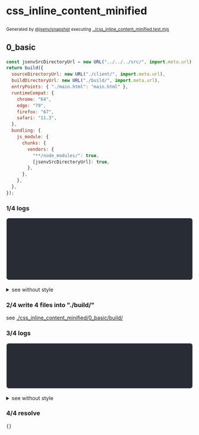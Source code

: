 # css_inline_content_minified

<sub>
  Generated by <a href="https://github.com/jsenv/core/tree/main/packages/independent/snapshot">@jsenv/snapshot</a> executing <a href="../css_inline_content_minified.test.mjs">../css_inline_content_minified.test.mjs</a>
</sub>

## 0_basic

```js
const jsenvSrcDirectoryUrl = new URL("../../../src/", import.meta.url);
return build({
  sourceDirectoryUrl: new URL("./client/", import.meta.url),
  buildDirectoryUrl: new URL("./build/", import.meta.url),
  entryPoints: { "./main.html": "main.html" },
  runtimeCompat: {
    chrome: "64",
    edge: "79",
    firefox: "67",
    safari: "11.3",
  },
  bundling: {
    js_module: {
      chunks: {
        vendors: {
          "**/node_modules/": true,
          [jsenvSrcDirectoryUrl]: true,
        },
      },
    },
  },
});
```

### 1/4 logs

![img](css_inline_content_minified/0_basic/log_group.svg)

<details>
  <summary>see without style</summary>

```console

build "./main.html"
⠋ generate source graph
✔ generate source graph (done in <X> second)
⠋ bundle "js_module"
✔ bundle "js_module" (done in <X> second)
⠋ generate build graph
✔ generate build graph (done in <X> second)
⠋ write files in build directory

```

</details>


### 2/4 write 4 files into "./build/"

see [./css_inline_content_minified/0_basic/build/](./css_inline_content_minified/0_basic/build/)

### 3/4 logs

![img](css_inline_content_minified/0_basic/log_group_1.svg)

<details>
  <summary>see without style</summary>

```console
✔ write files in build directory (done in <X> second)
--- build files ---  
- html : 1 (5.7 kB / 26 %)
- js   : 2 (575 B / 3 %)
- other: 1 (15.7 kB / 71 %)
- total: 4 (22 kB / 100 %)
--------------------
```

</details>


### 4/4 resolve

```js
{}
```